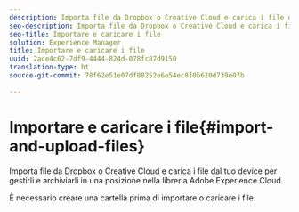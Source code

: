 ```yaml
---
description: Importa file da Dropbox o Creative Cloud e carica i file dal tuo device per gestirli e archiviarli in una posizione nella libreria Adobe Experience Cloud.
seo-description: Importa file da Dropbox o Creative Cloud e carica i file dal tuo device per gestirli e archiviarli in una posizione nella libreria Adobe Experience Cloud.
seo-title: Importare e caricare i file
solution: Experience Manager
title: Importare e caricare i file
uuid: 2ace4c62-7df9-4444-824d-078fc87d9150
translation-type: ht
source-git-commit: 78f62e51e07df88252e6e54ec8f0b620d739e07b

---
```



# Importare e caricare i file{#import-and-upload-files}

Importa file da Dropbox o Creative Cloud e carica i file dal tuo device per gestirli e archiviarli in una posizione nella libreria Adobe Experience Cloud.

È necessario creare una cartella prima di importare o caricare i file.
